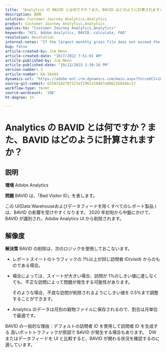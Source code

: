 ```yaml
---
title: 「Analytics の BAVID とは何ですか？また、BAVID はどのように計算されますか？」
description: 説明
solution: Customer Journey Analytics,Analytics
product: Customer Journey Analytics,Analytics
applies-to: "Customer Journey Analytics,Analytics"
keywords: "KCS, Adobe Analytics, BAVID, calculate, FAQ"
resolution: Resolution
internal-notes: "If the largest monthly grain file does not exceed the size threshold (250MB default), we do not examine the suite for bad visids."
bug: false
article-created-by: Jim Menn
article-created-date: "10/7/2022 7:51:01 AM"
article-published-by: Jim Menn
article-published-date: "10/12/2022 1:30:10 PM"
version-number: 3
article-number: KA-16444
dynamics-url: "https://adobe-ent.crm.dynamics.com/main.aspx?forceUCI=1&pagetype=entityrecord&etn=knowledgearticle&id=83dccec7-1446-ed11-bba1-000d3a3064b8"
source-git-commit: 6550310270f227ef1961210487a9062260166c17
workflow-type: tm+mt
source-wordcount: '190'
ht-degree: 1%

---
```


# Analytics の BAVID とは何ですか？また、BAVID はどのように計算されますか？

## 説明


<b>環境</b>
Adobe Analytics

<b>問題</b>
BAVID は、「Bad Visitor ID」を表します。

この UI(Data Warehouseおよびデータフィードを除くすべてのレポート製品 ) は、BAVID の影響を受けやすくなります。
2020 年初旬から中盤にかけて、BAVID が識別され、Adobe Analytics UI から削除されます。






## 解像度


<b>解決策</b>
BAVID の削除は、次のロジックを使用しておこないます。

- レポートスイートのトラフィックの 1%以上が同じ訪問者 ID(visid) からのものである場合。
- 場合によっては、スイートが大きい場合、訪問が 1%のしきい値に達しなくても、不正な訪問によって問題が発生する可能性があります。

   そのような場合、不良な訪問が削除されるようにしきい値を 0.5%まで調整することができます。
- Analytics のデータは月別の穀物ファイルに保存されるので、割合は月単位で最適です。


BAVID の一般的な理由：デフォルトの訪問者 ID を使用して訪問者 ID を生成する 高いボットトラフィックが原因で BAVID が発生する場合もあります。 
DW またはデータフィードを UI と比較すると、BAVID が関わる状況を確認するのに適しています。
